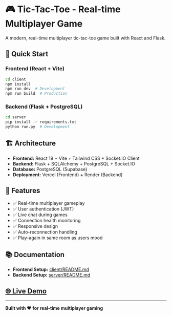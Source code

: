 # 🎮 Tic-Tac-Toe - Real-time Multiplayer Game

A modern, real-time multiplayer tic-tac-toe game built with React and Flask.

## 🚀 Quick Start

### Frontend (React + Vite)
```bash
cd client
npm install
npm run dev  # Development
npm run build  # Production
```

### Backend (Flask + PostgreSQL)
```bash
cd server
pip install -r requirements.txt
python run.py  # Development
```

## 🏗️ Architecture

- **Frontend:** React 19 + Vite + Tailwind CSS + Socket.IO Client
- **Backend:** Flask + SQLAlchemy + PostgreSQL + Socket.IO
- **Database:** PostgreSQL (Supabase)
- **Deployment:** Vercel (Frontend) + Render (Backend)

## 🔧 Features

- ✅ Real-time multiplayer gameplay
- ✅ User authentication (JWT)
- ✅ Live chat during games
- ✅ Connection health monitoring  
- ✅ Responsive design
- ✅ Auto-reconnection handling
- ✅ Play-again in same room as users mood

## 📚 Documentation

- **Frontend Setup:** [client/README.md](client/README.md)
- **Backend Setup:** [server/README.md](server/README.md)

## [🌐 Live Demo](https://playtictac.live)

---

**Built with ❤️ for real-time multiplayer gaming**
